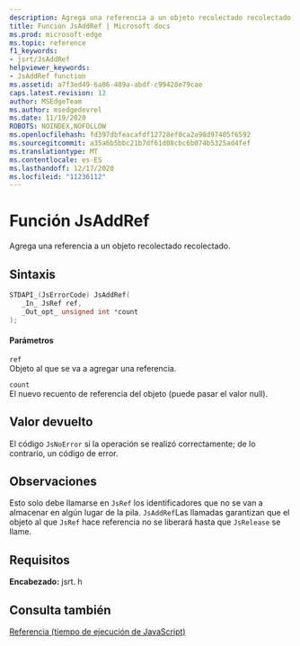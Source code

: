 ```yaml
---
description: Agrega una referencia a un objeto recolectado recolectado.
title: Función JsAddRef | Microsoft docs
ms.prod: microsoft-edge
ms.topic: reference
f1_keywords:
- jsrt/JsAddRef
helpviewer_keywords:
- JsAddRef function
ms.assetid: a7f3ed49-6a86-489a-abdf-c99428e79cae
caps.latest.revision: 12
author: MSEdgeTeam
ms.author: msedgedevrel
ms.date: 11/19/2020
ROBOTS: NOINDEX,NOFOLLOW
ms.openlocfilehash: fd397dbfeacafdf12728ef0ca2a98d97405f6592
ms.sourcegitcommit: a35a6b5bbc21b7df61d08cbc6b074b5325ad4fef
ms.translationtype: MT
ms.contentlocale: es-ES
ms.lasthandoff: 12/17/2020
ms.locfileid: "11236112"
---
```

# Función JsAddRef

Agrega una referencia a un objeto recolectado recolectado.  
  
## Sintaxis  
  
```cpp  
STDAPI_(JsErrorCode) JsAddRef(  
   _In_ JsRef ref,  
   _Out_opt_ unsigned int *count  
);  
```  
  
#### Parámetros  
 `ref`  
 Objeto al que se va a agregar una referencia.  
  
 `count`  
 El nuevo recuento de referencia del objeto (puede pasar el valor null).  
  
## Valor devuelto  
 El código `JsNoError` si la operación se realizó correctamente; de lo contrario, un código de error.  
  
## Observaciones  
 Esto solo debe llamarse en `JsRef` los identificadores que no se van a almacenar en algún lugar de la pila. `JsAddRef`Las llamadas garantizan que el objeto al que `JsRef` hace referencia no se liberará hasta que `JsRelease` se llame.  
  
## Requisitos  
 **Encabezado:** jsrt. h  
  
## Consulta también  
 [Referencia (tiempo de ejecución de JavaScript)](../chakra-hosting/reference-javascript-runtime.md)
